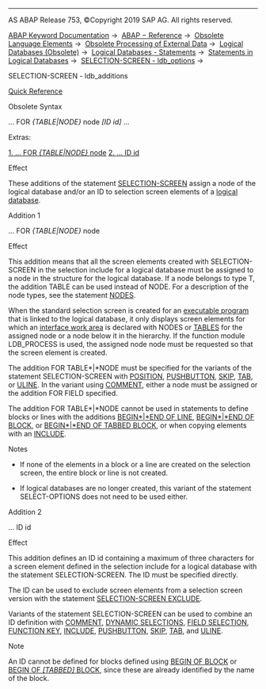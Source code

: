   

* * *

AS ABAP Release 753, ©Copyright 2019 SAP AG. All rights reserved.

[ABAP Keyword Documentation](javascript:call_link\('abenabap.htm'\)) →  [ABAP − Reference](javascript:call_link\('abenabap_reference.htm'\)) →  [Obsolete Language Elements](javascript:call_link\('abenabap_obsolete.htm'\)) →  [Obsolete Processing of External Data](javascript:call_link\('abendata_storage_obsolete.htm'\)) →  [Logical Databases (Obsolete)](javascript:call_link\('abenldb.htm'\)) →  [Logical Databases - Statements](javascript:call_link\('abenldb_abap_statements.htm'\)) →  [Statements in Logical Databases](javascript:call_link\('abenldb_statements.htm'\)) →  [SELECTION-SCREEN - ldb\_options](javascript:call_link\('abapselection-screen_ldb.htm'\)) → 

SELECTION-SCREEN - ldb\_additions

[Quick Reference](javascript:call_link\('abapselection-screen_shortref.htm'\))

Obsolete Syntax

... FOR *{*TABLE*|*NODE*}* node *\[*ID id*\]* ...

Extras:

[1\. ... FOR *{*TABLE*|*NODE*}* node](#!ABAP_ADDITION_1@1@)
[2\. ... ID id](#!ABAP_ADDITION_2@2@)

Effect

These additions of the statement [SELECTION-SCREEN](javascript:call_link\('abapselection-screen.htm'\)) assign a node of the logical database and/or an ID to selection screen elements of a [logical database](javascript:call_link\('abenlogical_data_base_glosry.htm'\) "Glossary Entry").

Addition 1

... FOR *{*TABLE*|*NODE*}* node

Effect

This addition means that all the screen elements created with SELECTION-SCREEN in the selection include for a logical database must be assigned to a node in the structure for the logical database. If a node belongs to type T, the addition TABLE can be used instead of NODE. For a description of the node types, see the statement [NODES](javascript:call_link\('abapnodes.htm'\)).

When the standard selection screen is created for an [executable program](javascript:call_link\('abenexecutable_program_glosry.htm'\) "Glossary Entry") that is linked to the logical database, it only displays screen elements for which an [interface work area](javascript:call_link\('abeninterface_work_area_glosry.htm'\) "Glossary Entry") is declared with NODES or [TABLES](javascript:call_link\('abaptables.htm'\)) for the assigned node or a node below it in the hierarchy. If the function module LDB\_PROCESS is used, the assigned node node must be requested so that the screen element is created.

The addition FOR TABLE*|*NODE must be specified for the variants of the statement SELECTION-SCREEN with [POSITION](javascript:call_link\('abapselection-screen_line.htm'\)), [PUSHBUTTON](javascript:call_link\('abapselection-screen_pushbutton.htm'\)), [SKIP](javascript:call_link\('abapselection-screen_skip.htm'\)), [TAB](javascript:call_link\('abapselection-screen_tabbed.htm'\)), or [ULINE](javascript:call_link\('abapselection-screen_uline.htm'\)). In the variant using [COMMENT](javascript:call_link\('abapselection-screen_comment.htm'\)), either a node must be assigned or the addition FOR FIELD specified.

The addition FOR TABLE*|*NODE cannot be used in statements to define blocks or lines with the additions [BEGIN*|*END OF LINE](javascript:call_link\('abapselection-screen_line.htm'\)), [BEGIN*|*END OF BLOCK](javascript:call_link\('abapselection-screen_block.htm'\)), or [BEGIN*|*END OF TABBED BLOCK](javascript:call_link\('abapselection-screen_tabbed.htm'\)), or when copying elements with an [INCLUDE](javascript:call_link\('abapselection-screen_include.htm'\)).

Notes

-   If none of the elements in a block or a line are created on the selection screen, the entire block or line is not created.
    
-   If logical databases are no longer created, this variant of the statement SELECT-OPTIONS does not need to be used either.
    

Addition 2

... ID id

Effect

This addition defines an ID id containing a maximum of three characters for a screen element defined in the selection include for a logical database with the statement SELECTION-SCREEN. The ID must be specified directly.

The ID can be used to exclude screen elements from a selection screen version with the statement [SELECTION-SCREEN EXCLUDE](javascript:call_link\('abapselection-screen_ldb_version.htm'\)).

Variants of the statement SELECTION-SCREEN can be used to combine an ID definition with [COMMENT](javascript:call_link\('abapselection-screen_comment.htm'\)), [DYNAMIC SELECTIONS](javascript:call_link\('abapselection-screen_ldb_dynamic.htm'\)), [FIELD SELECTION](javascript:call_link\('abapselection-screen_ldb_field.htm'\)), [FUNCTION KEY](javascript:call_link\('abapselection-screen_functionkey.htm'\)), [INCLUDE](javascript:call_link\('abapselection-screen_include.htm'\)), [PUSHBUTTON](javascript:call_link\('abapselection-screen_pushbutton.htm'\)), [SKIP](javascript:call_link\('abapselection-screen_skip.htm'\)), [TAB](javascript:call_link\('abapselection-screen_tabbed.htm'\)), and [ULINE](javascript:call_link\('abapselection-screen_uline.htm'\)).

Note

An ID cannot be defined for blocks defined using [BEGIN OF BLOCK](javascript:call_link\('abapselection-screen_block.htm'\)) or [BEGIN OF *\[*TABBED*\]* BLOCK](javascript:call_link\('abapselection-screen_tabbed.htm'\)), since these are already identified by the name of the block.